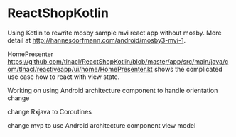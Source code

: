 # ReactShopKotlin
Using Kotlin to rewrite mosby sample mvi react app without mosby. More detail at http://hannesdorfmann.com/android/mosby3-mvi-1.

HomePresenter https://github.com/tlnacl/ReactShopKotlin/blob/master/app/src/main/java/com/tlnacl/reactiveapp/ui/home/HomePresenter.kt shows the complicated use case how to react with view state.

Working on using Android architecture component to handle orientation change

change Rxjava to Coroutines

change mvp to use Android architecture component view model
